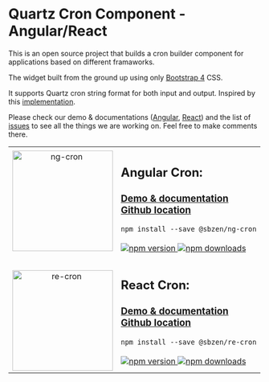 # Quartz Cron Component - Angular/React

This is an open source project that builds a cron builder component for applications based on different framaworks.

The widget built from the ground up using only [Bootstrap 4](https://getbootstrap.com/) CSS.

It supports Quartz cron string format for both input and output.
Inspired by this [implementation](https://www.freeformatter.com/cron-expression-generator-quartz.html).

Please check our demo & documentations ([Angular](https://bzenkosergey.github.io/ng-cron/angular/), [React](https://bzenkosergey.github.io/ng-cron/react/)) and the list of
[issues](https://github.com/bzenkosergey/ng-cron/issues) to see all the things we are working on. Feel free to make comments there.

<p align="center">
	<table>
		<tr>
			<td align="center" valign="middle">
				<img
					style="width:200px"
					src="https://bzenkosergey.github.io/ng-cron/angular/assets/logo.png"
					alt="ng-cron">
			</td>
			<td>
				<h2>Angular Cron:</h2>
				<h3>
					<a href="https://bzenkosergey.github.io/ng-cron/angular/">
						Demo & documentation
					</a>
					<br>
					<a href="https://github.com/BzenkoSergey/ng-cron/tree/master/libs/ng-cron">
						Github location
					</a>
				</h3>
				<div>
					<code>npm install --save @sbzen/ng-cron</code>
					<br>
					<br>
				</div>
				<a href="https://badge.fury.io/js/%40sbzen%2Fng-cron">
					<img
						src="https://badge.fury.io/js/%40sbzen%2Fng-cron.svg"
						alt="npm version">
				</a>
				<a href="https://npmjs.org/%40sbzen%2Fng-cron">
					<img
						src="https://img.shields.io/npm/dm/%40sbzen%2Fng-cron.svg"
						alt="npm downloads">
				</a>
			</td>
		</tr>
		<tr>
			<td align="center" valign="middle" style="padding-top:30px">
				<img
					style="width:200px"
					src="https://bzenkosergey.github.io/ng-cron/react/assets/logo.png"
					alt="re-cron">
			</td>
			<td>
				<h2>React Cron:</h2>
				<h3>
					<a href="https://bzenkosergey.github.io/ng-cron/react/">
						Demo & documentation
					</a>
					<br>
					<a href="https://github.com/BzenkoSergey/ng-cron/tree/master/libs/re-cron">
						Github location
					</a>
				</h3>
				<div>
					<code>npm install --save @sbzen/re-cron</code>
					<br>
					<br>
				</div>
				<a href="https://badge.fury.io/js/%40sbzen%2Fre-cron">
					<img
						src="https://badge.fury.io/js/%40sbzen%2Fre-cron.svg"
						alt="npm version">
				</a>
				<a href="https://npmjs.org/%40sbzen%2Fre-cron">
					<img
						src="https://img.shields.io/npm/dm/%40sbzen%2Fre-cron.svg"
						alt="npm downloads">
				</a>
			</td>
		</tr>
	</table>
</p>
